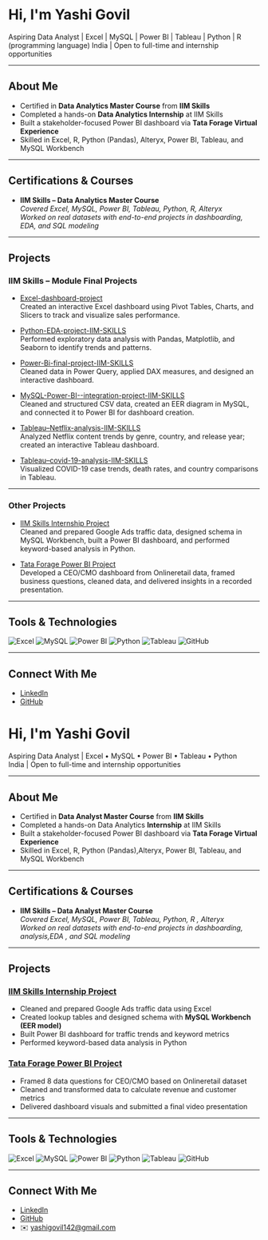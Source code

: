 # Hi, I'm Yashi Govil

Aspiring Data Analyst | Excel | MySQL | Power BI | Tableau | Python | R (programming language)
India | Open to full-time and internship opportunities  

---

## About Me

- Certified in **Data Analytics Master Course** from **IIM Skills**
- Completed a hands-on **Data Analytics Internship** at IIM Skills
- Built a stakeholder-focused Power BI dashboard via **Tata Forage Virtual Experience**
- Skilled in Excel, R, Python (Pandas), Alteryx, Power BI, Tableau, and MySQL Workbench

---

## Certifications & Courses

- **IIM Skills – Data Analytics Master Course**  
  _Covered Excel, MySQL, Power BI, Tableau, Python, R, Alteryx_  
  _Worked on real datasets with end-to-end projects in dashboarding, EDA, and SQL modeling_

---

## Projects

### **IIM Skills – Module Final Projects**
- [Excel-dashboard-project](https://github.com/Yashi-Govil/Excel-dashboard-project)  
  Created an interactive Excel dashboard using Pivot Tables, Charts, and Slicers to track and visualize sales performance.

- [Python-EDA-project-IIM-SKILLS](https://github.com/Yashi-Govil/Python-EDA-project-IIM-SKILLS)  
  Performed exploratory data analysis with Pandas, Matplotlib, and Seaborn to identify trends and patterns.

- [Power-Bi-final-project-IIM-SKILLS](https://github.com/Yashi-Govil/Power-Bi-final-project-IIM-SKILLS)  
  Cleaned data in Power Query, applied DAX measures, and designed an interactive dashboard.

- [MySQL-Power-BI--integration-project-IIM-SKILLS](https://github.com/Yashi-Govil/mysql-powerbi-integration-project)  
  Cleaned and structured CSV data, created an EER diagram in MySQL, and connected it to Power BI for dashboard creation.

- [Tableau–Netflix-analysis-IIM-SKILLS](https://github.com/Yashi-Govil/MySQL-Power-Bi--integration-project-IIM-SKILLS)  
  Analyzed Netflix content trends by genre, country, and release year; created an interactive Tableau dashboard.

- [Tableau–covid-19-analysis-IIM-SKILLS](https://github.com/Yashi-Govil/Tableau-covid19-analysis-IIM-SKILLS)  
  Visualized COVID-19 case trends, death rates, and country comparisons in Tableau.

---

### **Other Projects**
- [IIM Skills Internship Project](https://github.com/Yashi-Govil/iim-skills-internship-project)  
  Cleaned and prepared Google Ads traffic data, designed schema in MySQL Workbench, built a Power BI dashboard, and performed keyword-based analysis in Python.

- [Tata Forage Power BI Project](https://github.com/Yashi-Govil/forage-tata-project)  
  Developed a CEO/CMO dashboard from Onlineretail data, framed business questions, cleaned data, and delivered insights in a recorded presentation.

---

## Tools & Technologies
![Excel](https://img.shields.io/badge/-Excel-217346?style=flat-square&logo=microsoft-excel&logoColor=white)
![MySQL](https://img.shields.io/badge/-MySQL-4479A1?style=flat-square&logo=mysql&logoColor=white)
![Power BI](https://img.shields.io/badge/-Power%20BI-F2C811?style=flat-square&logo=power-bi&logoColor=black)
![Python](https://img.shields.io/badge/-Python-3776AB?style=flat-square&logo=python&logoColor=white)
![Tableau](https://img.shields.io/badge/-Tableau-E97627?style=flat-square&logo=tableau&logoColor=white)
![GitHub](https://img.shields.io/badge/-GitHub-181717?style=flat-square&logo=github&logoColor=white)

---

## Connect With Me
- [LinkedIn](https://www.linkedin.com/in/yashi-govil-345b91316/)
- [GitHub](https://github.com/Yashi-Govil)






















#  Hi, I'm Yashi Govil

 Aspiring Data Analyst | Excel • MySQL • Power BI • Tableau • Python  
 India | Open to full-time and internship opportunities  

---

##  About Me

- Certified in **Data Analyst Master Course** from **IIM Skills**
- Completed a hands-on Data Analytics **Internship** at IIM Skills
- Built a stakeholder-focused Power BI dashboard via **Tata Forage Virtual Experience**
- Skilled in Excel, R, Python (Pandas),Alteryx, Power BI, Tableau, and MySQL Workbench

---

## Certifications & Courses

- **IIM Skills – Data Analyst Master Course**  
  _Covered Excel, MySQL, Power BI, Tableau, Python, R , Alteryx_  
  _Worked on real datasets with end-to-end projects in dashboarding, analysis,EDA , and SQL modeling_

---

##  Projects

### [IIM Skills Internship Project](https://github.com/Yashi-Govil/iim-skills-internship-project)
- Cleaned and prepared Google Ads traffic data using Excel
- Created lookup tables and designed schema with **MySQL Workbench (EER model)**
- Built Power BI dashboard for traffic trends and keyword metrics
- Performed keyword-based data analysis in Python

### [Tata Forage Power BI Project](https://github.com/Yashi-Govil/forage-tata-project)
- Framed 8 data questions for CEO/CMO based on Onlineretail dataset
- Cleaned and transformed data to calculate revenue and customer metrics
- Delivered dashboard visuals and submitted a final video presentation
---

## Tools & Technologies
![Excel](https://img.shields.io/badge/-Excel-217346?style=flat-square&logo=microsoft-excel&logoColor=white)
![MySQL](https://img.shields.io/badge/-MySQL-4479A1?style=flat-square&logo=mysql&logoColor=white)
![Power BI](https://img.shields.io/badge/-Power%20BI-F2C811?style=flat-square&logo=power-bi&logoColor=black)
![Python](https://img.shields.io/badge/-Python-3776AB?style=flat-square&logo=python&logoColor=white)
![Tableau](https://img.shields.io/badge/-Tableau-E97627?style=flat-square&logo=tableau&logoColor=white)
![GitHub](https://img.shields.io/badge/-GitHub-181717?style=flat-square&logo=github&logoColor=white)

---

##  Connect With Me

- [LinkedIn](https://www.linkedin.com/in/yashi-govil-345b91316/)
- [GitHub](https://github.com/Yashi-Govil)
- ✉️ yashigovil142@gmail.com

